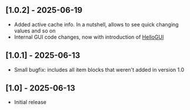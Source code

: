 
## [1.0.2] - 2025-06-19
- Added active cache info. In a nutshell, allows to see quick changing values and so on
- Internal GUI code changes, now with introduction of [HelloGUI](https://github.com/tracystacktrace/HelloGUI)

## [1.0.1] - 2025-06-13
- Small bugfix: includes all item blocks that weren't added in version 1.0 

## [1.0] - 2025-06-13
- Initial release